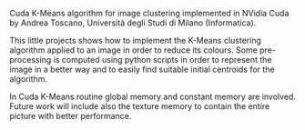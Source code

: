 Cuda K-Means algorithm for image clustering implemented in NVidia Cuda 
by Andrea Toscano, Università degli Studi di Milano (Informatica).

This little projects shows how to implement the K-Means clustering algorithm applied to an image in order to reduce its colours.
Some pre-processing is computed using python scripts in order to represent the image in a better way and to easily find suitable initial centroids for the algorithm.

In Cuda K-Means routine global memory and constant memory are involved.
Future work will include also the texture memory to contain the entire picture with better performance.
